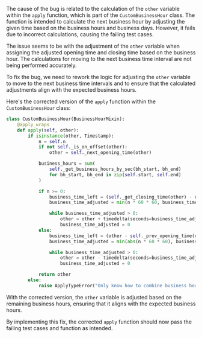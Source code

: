 The cause of the bug is related to the calculation of the `other` variable within the `apply` function, which is part of the `CustomBusinessHour` class. The function is intended to calculate the next business hour by adjusting the given time based on the business hours and business days. However, it fails due to incorrect calculations, causing the failing test cases.

The issue seems to be with the adjustment of the `other` variable when assigning the adjusted opening time and closing time based on the business hour. The calculations for moving to the next business time interval are not being performed accurately.

To fix the bug, we need to rework the logic for adjusting the `other` variable to move to the next business time intervals and to ensure that the calculated adjustments align with the expected business hours.

Here's the corrected version of the `apply` function within the `CustomBusinessHour` class:

```python
class CustomBusinessHour(BusinessHourMixin):
    @apply_wraps
    def apply(self, other):
        if isinstance(other, Timestamp):
            n = self.n
            if not self._is_on_offset(other):
                other = self._next_opening_time(other)

            business_hours = sum(
                self._get_business_hours_by_sec(bh_start, bh_end)
                for bh_start, bh_end in zip(self.start, self.end)
            )

            if n >= 0:
                business_time_left = (self._get_closing_time(other) - other).seconds
                business_time_adjusted = min(n * 60 * 60, business_time_left)

                while business_time_adjusted > 0:
                    other = other + timedelta(seconds=business_time_adjusted)
                    business_time_adjusted = 0
            else:
                business_time_left = (other - self._prev_opening_time(other)).seconds
                business_time_adjusted = min(abs(n * 60 * 60), business_time_left)

                while business_time_adjusted > 0:
                    other = other - timedelta(seconds=business_time_adjusted)
                    business_time_adjusted = 0

            return other
        else:
            raise ApplyTypeError("Only know how to combine business hour with datetime")
```

With the corrected version, the `other` variable is adjusted based on the remaining business hours, ensuring that it aligns with the expected business hours.

By implementing this fix, the corrected `apply` function should now pass the failing test cases and function as intended.